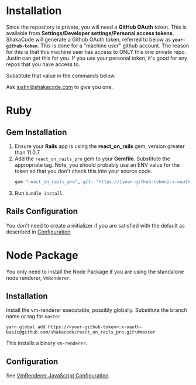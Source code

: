 # Installation
Since the repository is private, you will need a **GitHub OAuth** token. This is available from **Settings/Developer settings/Personal access tokens**. ShakaCode will generate a Github OAuth token, referred to below as **`your-github-token`**. This is done for a "machine user" github account. The reason for this is that this machine user has access to ONLY this one private repo. Justin can get this for you. If you use your personal token, it's good for any repos that you have access to.

Substitute that value in the commands below.

Ask [justin@shakacode.com](mailto:justin@shakacode.com) to give you one.

# Ruby
## Gem Installation
1. Ensure your **Rails** app is using the **react_on_rails** gem, version greater than 11.0.7.
1. Add the `react_on_rails_pro` gem to your **Gemfile**. Substitute the appropriate tag. Note, you should probably use an ENV value for the token so that you don't check this into your source code.
   ```ruby
   gem "react_on_rails_pro", git: "https://[your-github-token]:x-oauth-basic@github.com/shakacode/react_on_rails_pro.git", tag: "1.1.0"
   ```
1. Run `bundle install`.

## Rails Configuration
You don't need to create a initializer if you are satisfied with the default as described in 
[Configuration](./configuration.md)

# Node Package
You only need to install the Node Package if you are using the standalone node renderer, `VmRenderer`.

## Installation

Install the vm-renderer executable, possibly globally. Substitute the branch name or tag for `master`
```
yarn global add https://<your-github-token>:x-oauth-basic@github.com/shakacode/react_on_rails_pro.git\#master
```

This installs a binary `vm-renderer`.

## Configuration
See [VmRenderer JavaScript Configuration](./vm-renderer/js-configuration.md).
